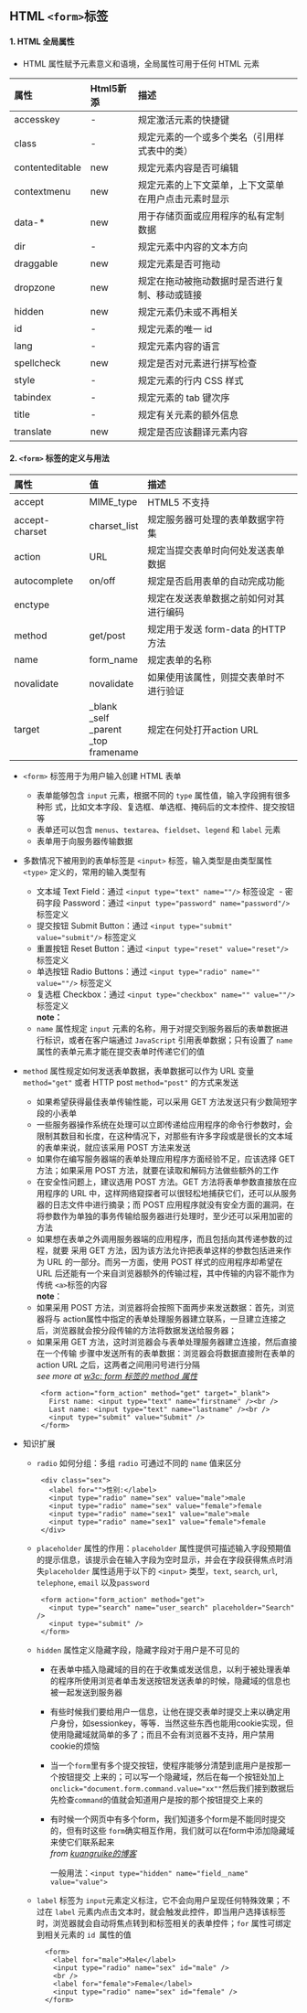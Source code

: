 ## HTML `<form>`标签
#### 1. HTML 全局属性
- HTML 属性赋予元素意义和语境，全局属性可用于任何 HTML 元素

属性|Html5新添|描述|
:---|:---|:---
accesskey|- |规定激活元素的快捷键
class|- |规定元素的一个或多个类名（引用样式表中的类）
contenteditable|new |规定元素内容是否可编辑
contextmenu|new |规定元素的上下文菜单，上下文菜单在用户点击元素时显示
data-*|new |用于存储页面或应用程序的私有定制数据
dir|- |规定元素中内容的文本方向
draggable|new |规定元素是否可拖动
dropzone|new |规定在拖动被拖动数据时是否进行复制、移动或链接
hidden|new |规定元素仍未或不再相关
id|- |规定元素的唯一 id
lang|- |规定元素内容的语言
spellcheck|new |规定是否对元素进行拼写检查
style|- |规定元素的行内 CSS 样式
tabindex|- |规定元素的 tab 键次序
title|- |规定有关元素的额外信息
translate|new |规定是否应该翻译元素内容


#### 2. `<form>` 标签的定义与用法

属性|值  |描述
:---|:---|:---
accept|MIME_type|HTML5 不支持
accept-charset|charset_list|规定服务器可处理的表单数据字符集
action|URL|规定当提交表单时向何处发送表单数据
autocomplete|on/off|规定是否启用表单的自动完成功能
enctype| |规定在发送表单数据之前如何对其进行编码
method|get/post|规定用于发送 form-data 的HTTP方法
name|form_name|规定表单的名称
novalidate|novalidate|如果使用该属性，则提交表单时不进行验证
target|_blank<br/>_self<br/>_parent<br/>_top<br/>framename|规定在何处打开action URL




- `<form>` 标签用于为用户输入创建 HTML 表单
  - 表单能够包含 `input` 元素，根据不同的 `type` 属性值，输入字段拥有很多种形
式，比如文本字段、复选框、单选框、掩码后的文本控件、提交按钮等
  - 表单还可以包含 `menus`、`textarea`、`fieldset`、`legend` 和 `label` 元素
  - 表单用于向服务器传输数据


- 多数情况下被用到的表单标签是 `<input>` 标签，输入类型是由类型属性 `<type>` 定义的，常用的输入类型有
  - 文本域 Text Field：通过 `<input type="text" name=""/>` 标签设定
  - 密码字段 Password：通过 `<input type="password" name="password"/>` 标签定义
  - 提交按钮 Submit Button：通过 `<input type="submit" value="submit"/>` 标签定义
  - 重置按钮 Reset Button：通过 `<input type="reset" value="reset"/>` 标签定义
  - 单选按钮 Radio Buttons：通过 `<input type="radio" name="" value=""/>` 标签定义
  - 复选框 Checkbox：通过 `<input type="checkbox" name="" value=""/>` 标签定义<br/>
**note：**<br/>
  - `name` 属性规定 `input` 元素的名称，用于对提交到服务器后的表单数据进
行标识，或者在客户端通过 `JavaScript` 引用表单数据；只有设置了 `name` 属性的表单元素才能在提交表单时传递它们的值

- `method` 属性规定如何发送表单数据，表单数据可以作为 URL 变量 `method="get"`
或者 HTTP post `method="post"` 的方式来发送
  - 如果希望获得最佳表单传输性能，可以采用 GET 方法发送只有少数简短字段的小表单
  - 一些服务器操作系统在处理可以立即传递给应用程序的命令行参数时，会限制其数目和长度，在这种情况下，对那些有许多字段或是很长的文本域的表单来说，就应该采用 POST 方法来发送
  - 如果你在编写服务器端的表单处理应用程序方面经验不足，应该选择 GET 方法；如果采用 POST 方法，就要在读取和解码方法做些额外的工作
  - 在安全性问题上，建议选用 POST 方法。GET 方法将表单参数直接放在应用程序的 URL 中，这样网络窥探者可以很轻松地捕获它们，还可以从服务器的日志文件中进行摘录；而 POST 应用程序就没有安全方面的漏洞，在将参数作为单独的事务传输给服务器进行处理时，至少还可以采用加密的方法
  - 如果想在表单之外调用服务器端的应用程序，而且包括向其传递参数的过程，就要
  采用 GET 方法，因为该方法允许把表单这样的参数包括进来作为 URL 的一部分。而另一方面，使用 POST 样式的应用程序却希望在 URL 后还能有一个来自浏览器额外的传输过程，其中传输的内容不能作为传统 `<a>`标签的内容<br/>
**note**：<br/>
  - 如果采用 POST 方法，浏览器将会按照下面两步来发送数据：首先，浏览器将与
action属性中指定的表单处理服务器建立联系，一旦建立连接之后，浏览器就会按分段传输的方法将数据发送给服务器；
  - 如果采用 GET 方法，这时浏览器会与表单处理服务器建立连接，然后直接在一个传输
步骤中发送所有的表单数据：浏览器会将数据直接附在表单的 action URL 之后，这两者之间用问号进行分隔
    <br/>
  	 *see more at [w3c: form 标签的 method 属性](http://www.w3school.com.cn/tags/att_form_method.asp)*
     ```
      <form action="form_action" method="get" target="_blank">
        First name: <input type="text" name="firstname" /><br />
        Last name: <input type="text" name="lastname" /><br />
        <input type="submit" value="Submit" />
      </form>
     ```


- 知识扩展
  - `radio` 如何分组：多组 `radio` 可通过不同的 `name` 值来区分
       ```
        <div class="sex">
          <label for="">性别:</label>
          <input type="radio" name="sex" value="male">male
          <input type="radio" name="sex" value="female">female
          <input type="radio" name="sex1" value="male">male
          <input type="radio" name="sex1" value="female">female
        </div>
       ```

   - `placeholder` 属性的作用：`placeholder` 属性提供可描述输入字段预期值的提示信息，该提示会在输入字段为空时显示，并会在字段获得焦点时消失`placeholder` 属性适用于以下的 `<input>` 类型，`text`, `search`, `url`, `telephone`, `email` 以及`password`
       ```
        <form action="form_action" method="get">
          <input type="search" name="user_search" placeholder="Search" />
          <input type="submit" />
        </form>
       ```

  - `hidden` 属性定义隐藏字段，隐藏字段对于用户是不可见的
    - 在表单中插入隐藏域的目的在于收集或发送信息，以利于被处理表单的程序所使用浏览者单击发送按钮发送表单的时候，隐藏域的信息也被一起发送到服务器
    - 有些时候我们要给用户一信息，让他在提交表单时提交上来以确定用户身份，如sessionkey，等等．当然这些东西也能用cookie实现，但使用隐藏域就简单的多了；而且不会有浏览器不支持，用户禁用cookie的烦恼
    - 当一个`form`里有多个提交按钮，使程序能够分清楚到底用户是按那一个按钮提交
    上来的；可以写一个隐藏域，然后在每一个按钮处加上
    `onclick="document.form.command.value="xx""`然后我们接到数据后先检查`command`的值就会知道用户是按的那个按钮提交上来的
    - 有时候一个网页中有多个form，我们知道多个form是不能同时提交的，但有时这些 `form`确实相互作用，我们就可以在form中添加隐藏域来使它们联系起来<br/>
*from [kuangruike的博客](http://blog.csdn.net/kuangruike/article/details/52127450)*<br/>

         一般用法：`<input type="hidden" name="field＿name" value="value"> `
  - `label` 标签为 `input`元素定义标注，它不会向用户呈现任何特殊效果；不过在 `label` 元素内点击文本时，就会触发此控件，即当用户选择该标签时，浏览器就会自动将焦点转到和标签相关的表单控件；`for` 属性可绑定到相关元素的 `id `属性的值
      ```
        <form>
          <label for="male">Male</label>
          <input type="radio" name="sex" id="male" />
          <br />
          <label for="female">Female</label>
          <input type="radio" name="sex" id="female" />
        </form>
      ```






